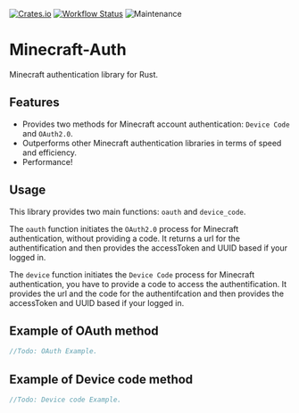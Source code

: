 [![Crates.io](https://img.shields.io/crates/v/minecraft-auth.svg?color=orange)](https://crates.io/crates/minecraft-auth)
[![Workflow Status](https://github.com/eveeifyeve/minecraft-auth/workflows/main/badge.svg)](https://github.com/eveeifyeve/minecraft-auth/actions?query=workflow%3A%22main%22)
![Maintenance](https://img.shields.io/badge/maintenance-activly--developed-brightgreen.svg)

# Minecraft-Auth

Minecraft authentication library for Rust.

## Features
- Provides two methods for Minecraft account authentication: `Device Code` and `OAuth2.0`.
- Outperforms other Minecraft authentication libraries in terms of speed and efficiency.
- Performance!

## Usage
This library provides two main functions: `oauth` and `device_code`.

The `oauth` function initiates the `OAuth2.0` process for Minecraft authentication, without providing a code. It returns a url for the authentification and then provides the accessToken and UUID based if your logged in.

The `device` function initiates the `Device Code` process for Minecraft authentication, you have to provide a code to access the authentification. It provides the url and the code for the authentifcation and then provides the accessToken and UUID based if your logged in.


## Example of OAuth method


```rust
//Todo: OAuth Example.
```


## Example of Device code method


```rust
//Todo: Device code Example.
```

